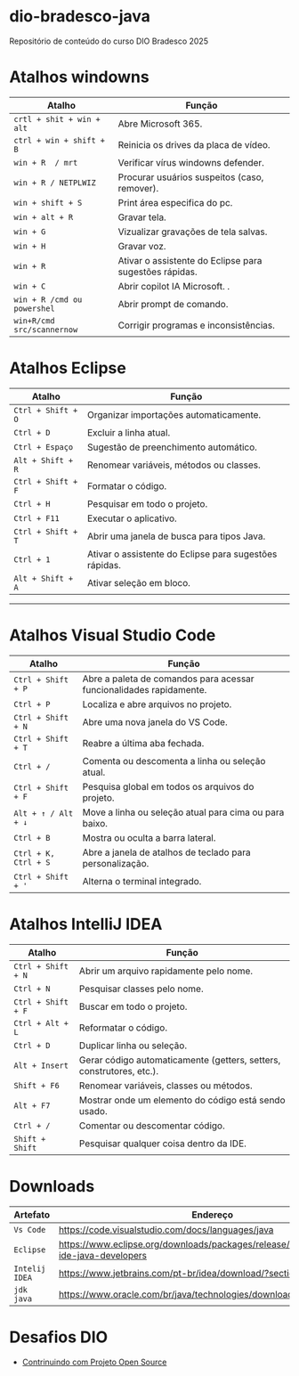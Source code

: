 # dio-bradesco-java
Repositório de conteúdo do curso DIO Bradesco 2025

# Atalhos windowns

| **Atalho**                | **Função**                                                                 |
|---------------------------|---------------------------------------------------------------------------|
| `crtl + shit + win + alt`   | Abre Microsoft 365.                                                     |
|`ctrl + win + shift + B`    | Reinicia os drives da placa de vídeo.                                   |
| `win + R  / mrt`            | Verificar vírus windowns defender.                                      |
| `win + R / NETPLWIZ`        | Procurar usuários suspeitos (caso, remover).                            |
| `win + shift + S`           | Print área especifica do pc.                                            |
| `win + alt + R`             | Gravar tela.                                                            |
| `win + G`                   | Vizualizar gravações de tela salvas.                                    |
| `win + H`                   | Gravar voz.                                                             |
| `win + R`                   | Ativar o assistente do Eclipse para sugestões rápidas.                  |
| `win + C`                   | Abrir copilot IA Microsoft.        .                                    |
| `win + R /cmd ou powershel` | Abrir prompt de comando.                                                |
| `win+R/cmd src/scannernow`  | Corrigir programas e inconsistências.                                   |

# Atalhos Eclipse

| **Atalho**                | **Função**                                                                 |
|---------------------------|---------------------------------------------------------------------------|
| `Ctrl + Shift + O`        | Organizar importações automaticamente.                                   |
| `Ctrl + D`                | Excluir a linha atual.                                                   |
| `Ctrl + Espaço`           | Sugestão de preenchimento automático.                                    |
| `Alt + Shift + R`         | Renomear variáveis, métodos ou classes.                                  |
| `Ctrl + Shift + F`        | Formatar o código.                                                       |
| `Ctrl + H`                | Pesquisar em todo o projeto.                                             |
| `Ctrl + F11`              | Executar o aplicativo.                                                  |
| `Ctrl + Shift + T`        | Abrir uma janela de busca para tipos Java.                               |
| `Ctrl + 1`                | Ativar o assistente do Eclipse para sugestões rápidas.                   |
| `Alt + Shift + A`         | Ativar seleção em bloco.                                                |

 ----------------------------
# Atalhos Visual Studio Code

| **Atalho**                | **Função**                                                                 |
|---------------------------|---------------------------------------------------------------------------|
| `Ctrl + Shift + P`        | Abre a paleta de comandos para acessar funcionalidades rapidamente.       |
| `Ctrl + P`                | Localiza e abre arquivos no projeto.                                      |
| `Ctrl + Shift + N`        | Abre uma nova janela do VS Code.                                          |
| `Ctrl + Shift + T`        | Reabre a última aba fechada.                                              |
| `Ctrl + /`                | Comenta ou descomenta a linha ou seleção atual.                           |
| `Ctrl + Shift + F`        | Pesquisa global em todos os arquivos do projeto.                         |
| `Alt + ↑ / Alt + ↓`       | Move a linha ou seleção atual para cima ou para baixo.                   |
| `Ctrl + B`                | Mostra ou oculta a barra lateral.                                         |
| `Ctrl + K, Ctrl + S`      | Abre a janela de atalhos de teclado para personalização.                 |
| `Ctrl + Shift + '`        | Alterna o terminal integrado.                                            |



# Atalhos IntelliJ IDEA

| **Atalho**                | **Função**                                                                 |
|---------------------------|---------------------------------------------------------------------------|
| `Ctrl + Shift + N`        | Abrir um arquivo rapidamente pelo nome.                                  |
| `Ctrl + N`                | Pesquisar classes pelo nome.                                             |
| `Ctrl + Shift + F`        | Buscar em todo o projeto.                                                |
| `Ctrl + Alt + L`          | Reformatar o código.                                                     |
| `Ctrl + D`                | Duplicar linha ou seleção.                                               |
| `Alt + Insert`            | Gerar código automaticamente (getters, setters, construtores, etc.).     |
| `Shift + F6`              | Renomear variáveis, classes ou métodos.                                  |
| `Alt + F7`                | Mostrar onde um elemento do código está sendo usado.                    |
| `Ctrl + /`                | Comentar ou descomentar código.                                          |
| `Shift + Shift`           | Pesquisar qualquer coisa dentro da IDE.                                 |

# Downloads

| **Artefato**                | **Endereço**                                                                 |
|---------------------------|---------------------------------------------------------------------------|
| `Vs Code`                 | https://code.visualstudio.com/docs/languages/java                                |
| `Eclipse`                 | https://www.eclipse.org/downloads/packages/release/kepler/sr1/clipse-ide-java-developers                                             |
| `Intelij IDEA`            | https://www.jetbrains.com/pt-br/idea/download/?section=windows                                               |
| `jdk java`                | https://www.oracle.com/br/java/technologies/downloads/                                                   |

# Desafios DIO

- [Contrinuindo com Projeto Open Source](https://github.com/Jonatha-Lara/dio-bradesco-java)
